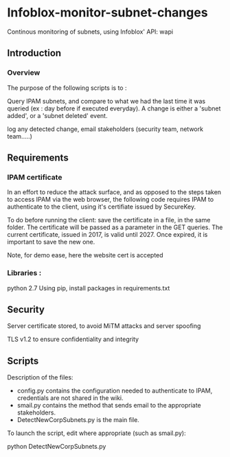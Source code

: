 # Infoblox-monitor-subnet-changes
Continous monitoring of subnets, using Infoblox' API: wapi

## Introduction
### Overview

The purpose of the following scripts is to :

Query IPAM subnets, and compare to what we had the last time it was queried (ex : day before if executed everyday). A change is either a 'subnet added', or a 'subnet deleted' event.

log any detected change, email stakeholders (security team, network team.....)


## Requirements
### IPAM certificate
In an effort to reduce the attack surface, and as opposed to the steps taken to access IPAM via the web browser, the following code requires IPAM to authenticate to the client, using it's certifiate issued by SecureKey.

To do before running the client: save the certificate in a file, in the same folder. The certificate will be passed as a parameter in the GET queries. The current certificate, issued in 2017, is valid until 2027. Once expired, it is important to save the new one.

Note, for demo ease, here the website cert is accepted

### Libraries :
python 2.7
Using pip, install packages in requirements.txt

## Security
Server certificate stored, to avoid MiTM attacks and server spoofing

TLS v1.2 to ensure confidentiality and integrity


## Scripts
Description of the files:

* config.py contains the configuration needed to authenticate to IPAM, credentials are not shared in the wiki.
* smail.py contains the method that sends email to the appropriate stakeholders.
* DetectNewCorpSubnets.py is the main file.

To launch the script, edit where appropriate (such as smail.py):


python DetectNewCorpSubnets.py
